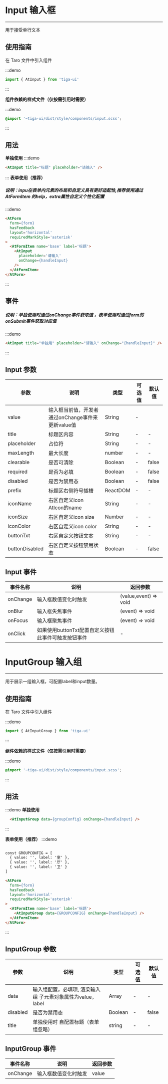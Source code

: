 # Input 输入框

---

用于接受单行文本

## 使用指南

在 Taro 文件中引入组件

:::demo

```js
import { AtInput } from 'tiga-ui'
```

:::

**组件依赖的样式文件（仅按需引用时需要）**


:::demo

```scss
@import '~tiga-ui/dist/style/components/input.scss';
```

:::

## 用法


  

**单独使用**
:::demo
```html
<AtInput title="标题" placeholder="请输入" />
```
:::
**表单使用（推荐）** 

##### 说明：inpu在表单内元素的布局和自定义具有更好适配性,推荐使用通过AtFormItem 的help，extra属性自定义个性化配置
:::demo
```html
<AtForm
  form={form}
  hasFeedback
  layout='horizontal'
  requiredMarkStyle='asterisk'
>
  <AtFormItem name='base' label='标题'>
    <AtInput
      placeholder='请输入'
      onChange={handleInput}
    />
  </AtFormItem>
</AtForm>
```

:::

## 事件
##### 说明：单独使用时通过onChange事件获取值 ，表单使用时通过form的onSubmit事件获取对应值
:::demo
```html
<AtInput title="单独用" placeholder="请输入" onChange="{handleInput}" />
```

:::

## Input 参数

| 参数     | 说明         | 类型    | 可选值        | 默认值 |
| -------- | ------------ | ------- | ------------- | ------ |
| value     | 输入框当前值，开发者通过onChange事件来更新value值     | String  | - |
| title    | 标题区内容     | String  | -             | -      |
| placeholder    | 占位符     | String  | -             | -      |
| maxLength  | 最大长度| number | -             | -  |
| clearable    | 是否可清除     | Boolean  | -             | false    |
| required   | 是否为必填| Boolean | -             | false  |
| disabled | 是否为禁用态 | Boolean | -             | false  |
| prefix    | 标题区右侧符号插槽     | ReactDOM  | -             | -      |
| iconName    | 右区自定义icon AtIcon的name     | String  | -             | -      |
| iconSize    | 右区自定义icon size  | Number  | -             | -      |
| iconColor    | 右区自定义icon color    | String  | -             | -      |
| buttonTxt    | 右区自定义按钮文案     | String  | -             | -      |
| buttonDisabled    | 右区自定义按钮禁用状态     | Boolean  | -             | false      |


## Input 事件

| 事件名称 | 说明                               | 返回参数     |
| -------- | ---------------------------------- | ------------ |
| onChange  | 输入框数值变化时触发 | (value,event) => void |
| onBlur  | 输入框失焦事件| (event) => void |
| onFocus  | 输入框聚焦事件 | (event) => void |
| onClick  | 如果使用buttonTxt配置自定义按钮 此事件可触发按钮事件 | -

# InputGroup 输入组

---

用于展示一组输入框，可配置label和input数量。

## 使用指南

在 Taro 文件中引入组件

:::demo

```js
import { AtInputGroup } from 'tiga-ui'
```

:::

**组件依赖的样式文件（仅按需引用时需要）**

:::demo

```scss
@import '~tiga-ui/dist/style/components/input.scss';
```

:::

## 用法

:::demo
**单独使用**
```html
  <AtInputGroup data={groupConfig} onChange={handleInput} />
```

:::


**表单使用（推荐）** 
:::demo
```html

const GROUPCONFIG = [
  { value: '', label: '室' },
  { value: '', label: '厅' },
  { value: '', label: '卫' }
]

<AtForm
  form={form}
  hasFeedback
  layout='horizontal'
  requiredMarkStyle='asterisk'
>
  <AtFormItem name='base' label='标题'>
    <AtInputGroup data={GROUPCONFIG} onChange={handleInput} />
  </AtFormItem>
</AtForm>
```

:::

## InputGroup 参数

| 参数     | 说明           | 类型    | 可选值        | 默认值 |
| -------- | -------------- | ------- | ------------- | ------ |
| data     | 输入组配置，必填项, 渲染输入组 子元素对象属性为value，label   | Array | - | - |
| disabled | 是否为禁用态   | Boolean | -             | false  |
| title     | 单独使用时 自配置标题（表单组忽略）    | string | -             | -   |

## InputGroup 事件

| 事件名称 | 说明                               | 返回参数     |
| -------- | ---------------------------------- | ------------ |
| onChange  |  输入框数值变化时触发 | value  |
